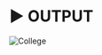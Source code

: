 # :arrow_forward: OUTPUT 
![College](https://user-images.githubusercontent.com/41688158/162702495-ccfe1e18-0c0f-44e9-9dcb-3c84808e39f0.PNG)
